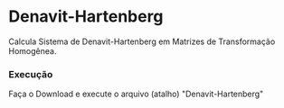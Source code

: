 # Denavit-Hartenberg

Calcula Sistema de Denavit-Hartenberg em Matrizes de Transformação Homogênea.

### Execução
Faça o Download e execute o arquivo (atalho) "Denavit-Hartenberg"
